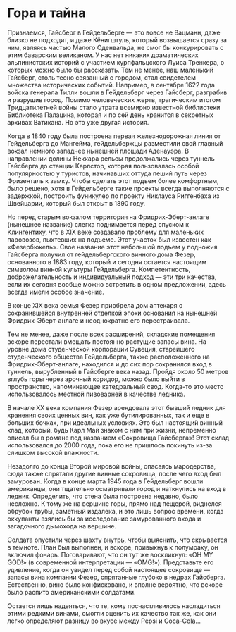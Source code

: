 # Гора и тайна

Признаемся, Гайсберг в Гейдельберге — это вовсе не Вацманн, даже близко не подходит, и даже Кёнигштуль, который возвышается сразу за ним, являясь частью Малого Оденвальда, не смог бы конкурировать с этим баварским великаном. У нас нет никаких драматических альпинистских историй с участием курпфальцского Луиса Тренкера, о которых можно было бы рассказать. Тем не менее, наш маленький Гайсберг, столь тесно связанный с городом, стал свидетелем множества исторических событий. Например, в сентябре 1622 года войска генерала Тилли вошли в Гейдельберг через Гайсберг, разграбив и разрушив город. Помимо человеческих жертв, трагическим итогом Тридцатилетней войны стало утрата всемирно известной библиотеки Библиотека Палацина, которая и по сей день хранится в секретных архивах Ватикана. Но это уже другая история.

Когда в 1840 году была построена первая железнодорожная линия от Гейдельберга до Мангейма, гейдельбержцы разместили свой главный вокзал немного западнее нынешней площади Аденауэра. В направлении долины Неккара рельсы продолжались через туннель Гайсберга до станции Карлстор, которая пользовалась особой популярностью у туристов, начинавших оттуда пеший путь через Фризенталь к замку. Чтобы сделать этот подъем более комфортным, было решено, хотя в Гейдельберге такие проекты всегда выполняются с задержкой, построить фуникулер по проекту Никлауса Риггенбаха из Швейцарии, который был открыт в 1890 году.

Но перед старым вокзалом территория на Фридрих-Эберт-анлаге (нынешнее название) слегка поднимается перед спуском к Клингентиху, что в XIX веке создавало проблему для маленьких паровозов, пыхтевших на подъеме. Этот участок был известен как «Фезербюкель». Свое название этот небольшой подъем у подножия Гайсберга получил от гейдельбергского винного дома Фезер, основанного в 1883 году, который и сегодня остается настоящим символом винной культуры Гейдельберга. Компетентность, доброжелательность и индивидуальный подход — эти три качества, если их сегодня вообще можно встретить в одном предложении, здесь всегда имели особое значение.

В конце XIX века семья Фезер приобрела дом аптекаря с сохранившейся внутренней отделкой эпохи основания на нынешней Фридрих-Эберт-анлаге и неоднократно его перестраивала.

Тем не менее, даже после всех расширений, складские помещения вскоре перестали вмещать постоянно растущие запасы вина. На уровне дома студенческой корпорации Сувеция, старейшего студенческого общества Гейдельберга, также расположенного на Фридрих-Эберт-анлаге, находился и до сих пор сохранился вход в туннель, вырубленный в Гайсберге века назад. Пройдя около 50 метров вглубь горы через арочный коридор, можно было выйти в пространство, напоминающее катедральный свод. Когда-то это место использовалось местной пивоварней в качестве ледника.

В начале XX века компания Фезер арендовала этот бывший ледник для хранения своих ценных вин, как уже бутилированных, так и еще в больших бочках, при идеальных условиях. Это был настоящий винный клад, который, будь Карл Май знаком с ним при жизни, непременно описал бы в романе под названием «Сокровища Гайсберга»! Этот склад использовался до 2000 года, пока его не пришлось покинуть из-за слишком высокой влажности.

Незадолго до конца Второй мировой войны, опасаясь мародерства, сюда также спрятали другие винные сокровища, после чего вход был замурован. Когда в конце марта 1945 года в Гейдельберг вошли американцы, они тщательно осматривали город и наткнулись на вход в ледник. Определить, что стена была построена недавно, было несложно. К тому же на вершине горы, прямо над пещерой, виднелся обрубок трубы, заметный издалека, и это лишь вопрос времени, когда оккупанты взялись бы за исследование замурованного входа и загадочного дымохода на вершине.

Солдата опустили через шахту внутрь, чтобы выяснить, что скрывается в темноте. План был выполнен, и вскоре, привыкнув к полумраку, он включил фонарь. Поговаривают, что он тут же воскликнул: «OH MY GOD!» (в современной интерпретации — «OMG!»). Представьте его удивление, когда он увидел перед собой настоящее сокровище — запасы вина компании Фезер, спрятанные глубоко в недрах Гайсберга. Естественно, вино было конфисковано, и вполне вероятно, что вскоре было распито американскими солдатами.

Остается лишь надеяться, что те, кому посчастливилось насладиться этими редкими винами, смогли оценить их качество так же, как они легко определяют разницу во вкусе между Pepsi и Coca-Cola...
